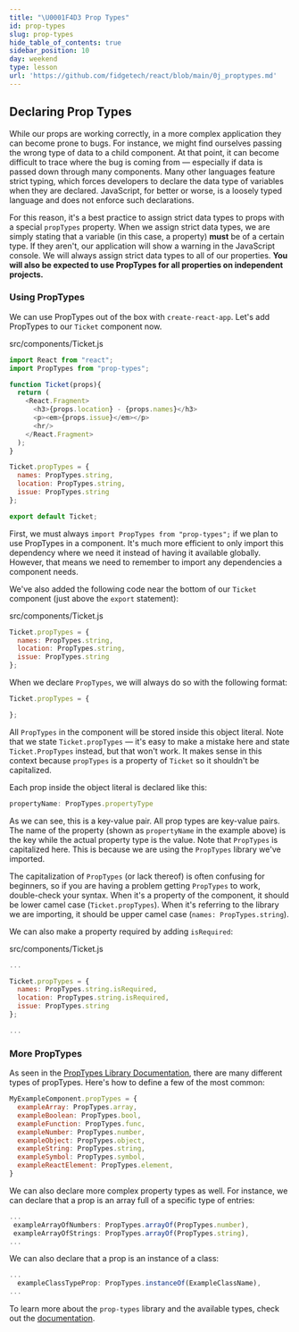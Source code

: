 ```yaml
---
title: "\U0001F4D3 Prop Types"
id: prop-types
slug: prop-types
hide_table_of_contents: true
sidebar_position: 10
day: weekend
type: lesson
url: 'https://github.com/fidgetech/react/blob/main/0j_proptypes.md'
---
```


## Declaring Prop Types

While our props are working correctly, in a more complex application they can become prone to bugs. For instance, we might find ourselves passing the wrong type of data to a child component. At that point, it can become difficult to trace where the bug is coming from — especially if data is passed down through many components. Many other languages feature strict typing, which forces developers to declare the data type of variables when they are declared. JavaScript, for better or worse, is a loosely typed language and does not enforce such declarations.

For this reason, it's a best practice to assign strict data types to props with a special `propTypes` property. When we assign strict data types, we are simply stating that a variable (in this case, a property) **must** be of a certain type. If they aren't, our application will show a warning in the JavaScript console. We will always assign strict data types to all of our properties. **You will also be expected to use PropTypes for all properties on independent projects.**

### Using PropTypes

We can use PropTypes out of the box with `create-react-app`. Let's add PropTypes to our `Ticket` component now.

<div class="filename">src/components/Ticket.js</div>

```javascript
import React from "react";
import PropTypes from "prop-types";

function Ticket(props){
  return (
    <React.Fragment>
      <h3>{props.location} - {props.names}</h3>
      <p><em>{props.issue}</em></p>
      <hr/>
    </React.Fragment>
  );
}

Ticket.propTypes = {
  names: PropTypes.string,
  location: PropTypes.string,
  issue: PropTypes.string
};

export default Ticket;
```

First, we must always `import PropTypes from "prop-types";` if we plan to use PropTypes in a component. It's much more efficient to only import this dependency where we need it instead of having it available globally. However, that means we need to remember to import any dependencies a component needs.

We've also added the following code near the bottom of our `Ticket` component (just above the `export` statement):

<div class="filename">src/components/Ticket.js</div>

```js
Ticket.propTypes = {
  names: PropTypes.string,
  location: PropTypes.string,
  issue: PropTypes.string
};
```

When we declare `PropTypes`, we will always do so with the following format:

```js
Ticket.propTypes = {

};
```

All `PropTypes` in the component will be stored inside this object literal. Note that we state `Ticket.propTypes` — it's easy to make a mistake here and state `Ticket.PropTypes` instead, but that won't work. It makes sense in this context because `propTypes` is a property of `Ticket` so it shouldn't be capitalized.

Each prop inside the object literal is declared like this:

```js
propertyName: PropTypes.propertyType
```

As we can see, this is a key-value pair. All prop types are key-value pairs. The name of the property (shown as `propertyName` in the example above) is the key while the actual property type is the value. Note that `PropTypes` is capitalized here. This is because we are using the `PropTypes` library we've imported.

The capitalization of `PropTypes` (or lack thereof) is often confusing for beginners, so if you are having a problem getting `PropTypes` to work, double-check your syntax. When it's a property of the component, it should be lower camel case (`Ticket.propTypes`). When it's referring to the library we are importing, it should be upper camel case (`names: PropTypes.string`).

We can also make a property required by adding `isRequired`:

<div class="filename">src/components/Ticket.js</div>

```js
...

Ticket.propTypes = {
  names: PropTypes.string.isRequired,
  location: PropTypes.string.isRequired,
  issue: PropTypes.string
};

...
```

### More PropTypes

As seen in the [PropTypes Library Documentation](https://github.com/facebook/prop-types), there are many different types of propTypes. Here's how to define a few of the most common:

```javascript
MyExampleComponent.propTypes = {
  exampleArray: PropTypes.array,
  exampleBoolean: PropTypes.bool,
  exampleFunction: PropTypes.func,
  exampleNumber: PropTypes.number,
  exampleObject: PropTypes.object,
  exampleString: PropTypes.string,
  exampleSymbol: PropTypes.symbol,
  exampleReactElement: PropTypes.element,
}
```

We can also declare more complex property types as well. For instance, we can declare that a prop is an array full of a specific type of entries:

```javascript
...
 exampleArrayOfNumbers: PropTypes.arrayOf(PropTypes.number),
 exampleArrayOfStrings: PropTypes.arrayOf(PropTypes.string),
...
```

We can also declare that a prop is an instance of a class:

```javascript
...
  exampleClassTypeProp: PropTypes.instanceOf(ExampleClassName),
...
```

To learn more about the `prop-types` library and the available types, check out the [documentation](https://github.com/facebook/prop-types).
